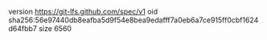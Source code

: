 version https://git-lfs.github.com/spec/v1
oid sha256:56e97440db8eafba5d9f54e8bea9edafff7a0eb6a7ce915ff0cbf1624d64fbb7
size 6560
